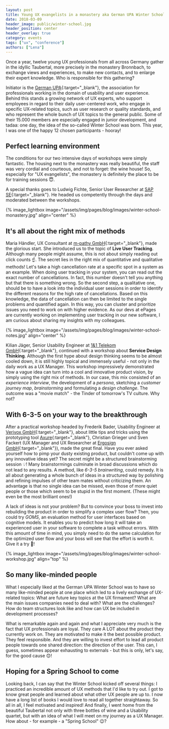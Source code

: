 ```yaml
---
layout: post
title: Young UX evangelists in a monastery aka German UPA Winter School
date: 2018-03-09
header_image: public/winter-school.jpg
header_position: center
header_overlay: true
category: events
tags: ["ux", "conference"]
authors: ["Lena"]
---
```


Once a year, twelve young UX professionals from all across Germany gather in the idyllic Taubertal, more precisely in the monastery Bronnbach, to exchange views and experiences, to make new contacts, and to enlarge their expert knowledge.
Who is responsible for this gathering?

Initiator is the [German UPA](https://www.germanupa.de/){:target="_blank"}, the association for professionals working in the domain of usability and user experience.
Behind this stands a growing network of UX experts, who support employees in regard to their daily user-centered work, who engage in specific UX-related topics, such as user research or quality standards, and who represent the whole bunch of UX topics to the general public.
Some of their 15.000 members are especially engaged in junior development, and tadaa: one day, the idea of the so-called Winter School was born.
This year, I was one of the happy 12 chosen participants - hooray!

## Perfect learning environment

The conditions for our two intensive days of workshops were simply fantastic.
The housing next to the monastery was really beautiful, the staff was very cordial and courteous, and not to forget: the wine house!
So, especially for "UX evangelists", the monastery is definitely the place to be for training sessions 😇.

A special thanks goes to Ludwig Fichte, Senior User Researcher at [SAP SE](https://www.sap.de){:target="_blank"}.
He headed us competently through the days and moderated between the workshops.

{% image_lightbox image="/assets/img/pages/blog/images/winter-school-monastery.jpg" align="center" %}

## It's all about the right mix of methods

Maria Händler, UX Consultant at [m-pathy GmbH](https://www.m-pathy.com/de/){:target="_blank"}, made the glorious start.
She introduced us to the topic of **Live User Tracking**.
Although many people might assume, this is not about simply reading out click counts ☝️.
The secret lies in the right mix of quantitative and qualitative methods!
Let's take a high cancellation rate at a specific spot in a system as an example.
When doing user tracking in your system, you can read out the exact number of cancellations.
In fact, this number doesn't tell you anything but that there is something wrong.
So the second step, a qualitative one, should be to have a look into the individual user sessions in order to identify the different reasons for the high rate of cancellations.
Based on this knowledge, the data of cancellation can then be limited to the single problems and quantified again.
In this way, you can cluster and prioritize issues you need to work on with higher evidence.
As our devs at ePages are currently working on implementing user tracking in our new software, I am curious about sharing my insights with my colleagues.

{% image_lightbox image="/assets/img/pages/blog/images/winter-school-notes.jpg" align="center" %}


Kilian Jäger, Senior Usability Engineer at [1&1 Telekom GmbH](https://1und1.de/){:target="_blank"}, continued with a workshop about **Service Design Thinking**.
Although the first hype about design thinking seems to be almost cooled down, it is still highly topical and immensely useful - not only in the daily work as a UX Manager.
This workshop impressively demonstrated how a vague idea can turn into a cool and innovative product vision, by simply using the right mix of methods.
In our case, this mix consisted of an _experience interview_, the development of a _persona_, sketching a _customer journey map_, _brainstorming_ and formulating a _design challenge_.
The outcome was a "movie match" - the Tinder of tomorrow's TV culture.
Why not?


## With 6-3-5 on your way to the breakthrough

After a practical workshop headed by Frederik Bader, Usability Engineer at [Verivox GmbH](https://www.verivox.de/){:target="_blank"}, about little tips and tricks using the prototyping tool [Axure](https://www.axure.com/){:target="_blank"}, Christian Grieger und Sven Fackert (UX Manager and UX Researcher at [Ergosign GmbH](https://www.ergosign.de/en/){:target="_blank"}), made the great final.
Have you ever asked yourself how to pimp your dusty existing product, but couldn't come up with any innovative ideas yet?
The secret might be a structured brainstorming session 💡!
Many brainstormings culminate in broad discussions which do not lead to any results.
A method, like _6-3-5 brainwriting_, could remedy.
It is all about generating a whole bunch of ideas in a structured way by polishing and refining impulses of other team mates without criticizing them.
An advantage is that no single idea can be missed, even those of more quiet people or those which seem to be stupid in the first moment.
(These might even be the most brilliant ones!)

A lack of ideas is not your problem?
But to convince your boss to invest into rebuilding the product in order to simplify a complex user flow?
Then, you could try _GOMS_, an evaluation method for user interfaces based on cognitive models.
It enables you to predict how long it will take an experienced user in your software to complete a task without errors.
With this amount of time in mind, you simply need to do the same calculation for the optimized user flow and your boss will see that the effort is worth it.
Give it a try 🙂!

{% image_lightbox image="/assets/img/pages/blog/images/winter-school-workshop.jpg" align="top" %}


## So many like-minded people

What I especially liked at the German UPA Winter School was to have so many like-minded people at one place which led to a lively exchange of UX-related topics:
What are future key topics at the UX firmament?
What are the main issues companies need to deal with?
What are the challenges?
How do team structures look like and how can UX be included in development processes?

What is remarkable again and again and what I appreciate very much is the fact that UX professionals are loyal.
They care A LOT about the product they currently work on.
They are motivated to make it the best possible product.
They feel responsible.
And they are willing to invest effort to lead all product people towards one shared direction:
the direction of the user.
This can, I guess, sometimes appear exhausting to externals - but this is only, let's say, for the good cause 😊!


## Hoping for a Spring School to come

Looking back, I can say that the Winter School kicked off several things:
I practiced an incredible amount of UX methods that I'd like to try out.
I got to know great people and learned about what other UX people are up to.
I now have a long list of books I would love to read all together straightaway.
So all in all, I feel motivated and inspired!
And finally, I went home from the beautiful Taubertal not only with three bottles of wine and a Usability quartet, but with an idea of what I will meet on my journey as a UX Manager.
How about - for example - a "Spring School" 😉?
